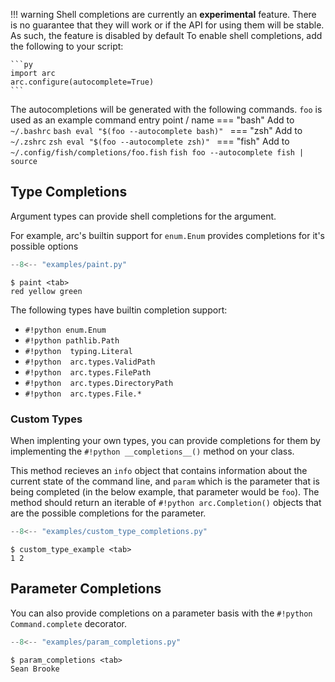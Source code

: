 !!! warning
    Shell completions are currently an
    **experimental** feature. There is no guarantee that they will work or if
    the API for using them will be stable. As such, the feature is disabled by default
    To enable shell completions, add the following to your script:

    ```py
    import arc
    arc.configure(autocomplete=True)
    ```

The autocompletions will be generated with the following
commands. `foo` is used as an example command entry point / name
=== "bash"
    Add to `~/.bashrc`
    ```bash
    eval "$(foo --autocomplete bash)"
    ```
=== "zsh"
    Add to `~/.zshrc`
    ```zsh
    eval "$(foo --autocomplete zsh)"
    ```
=== "fish"
    Add to `~/.config/fish/completions/foo.fish`
    ```fish
    foo --autocomplete fish | source
    ```

## Type Completions

Argument types can provide shell completions for the argument.

For example, arc's builtin support for `enum.Enum` provides completions for it's possible options
```py title="examples/paint.py"
--8<-- "examples/paint.py"
```

```console
$ paint <tab>
red yellow green
```

The following types have builtin completion support:

- `#!python enum.Enum`
- `#!python pathlib.Path`
- `#!python  typing.Literal`
- `#!python  arc.types.ValidPath`
- `#!python  arc.types.FilePath`
- `#!python  arc.types.DirectoryPath`
- `#!python  arc.types.File.*`

### Custom Types
When implenting your own types, you can provide completions for them by implementing the `#!python __completions__()` method on your class.

This method recieves an `info` object that contains information about the current state of the command line, and `param` which is the parameter that is being completed (in the below example, that parameter would be `foo`). The method should return an iterable of `#!python arc.Completion()` objects that are the possible completions for the parameter.

```py title="examples/custom_type_completions.py"
--8<-- "examples/custom_type_completions.py"
```

```console
$ custom_type_example <tab>
1 2
```

## Parameter Completions
You can also provide completions on a parameter basis with the `#!python Command.complete` decorator.
```py title="examples/param_completions.py"
--8<-- "examples/param_completions.py"
```

```console
$ param_completions <tab>
Sean Brooke
```
